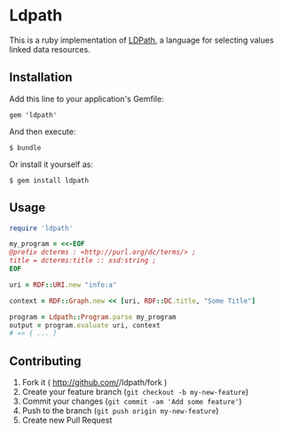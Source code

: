 # Ldpath

This is a ruby implementation of [LDPath](http://marmotta.apache.org/ldpath/language.html), a language for selecting values linked data resources.

## Installation

Add this line to your application's Gemfile:

    gem 'ldpath'

And then execute:

    $ bundle

Or install it yourself as:

    $ gem install ldpath

## Usage

```ruby
require 'ldpath'

my_program = <<-EOF
@prefix dcterms : <http://purl.org/dc/terms/> ;
title = dcterms:title :: xsd:string ;
EOF

uri = RDF::URI.new "info:a"

context = RDF::Graph.new << [uri, RDF::DC.title, "Some Title"]

program = Ldpath::Program.parse my_program
output = program.evaluate uri, context
# => { ... }
```
 
## Contributing

1. Fork it ( http://github.com/<my-github-username>/ldpath/fork )
2. Create your feature branch (`git checkout -b my-new-feature`)
3. Commit your changes (`git commit -am 'Add some feature'`)
4. Push to the branch (`git push origin my-new-feature`)
5. Create new Pull Request
